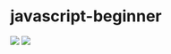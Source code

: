 # javascript-beginner

<img src='https://media.proglib.io/wp-uploads/2019/01/e25418821200a0f7c8f9f81b22d21691.jpg'>




<img src='https://img-a.udemycdn.com/course/750x422/248026_bed0_2.jpg'>
